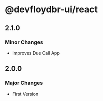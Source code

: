 # @devfloydbr-ui/react

## 2.1.0

### Minor Changes

- Improves Due Call App

## 2.0.0

### Major Changes

- First Version
